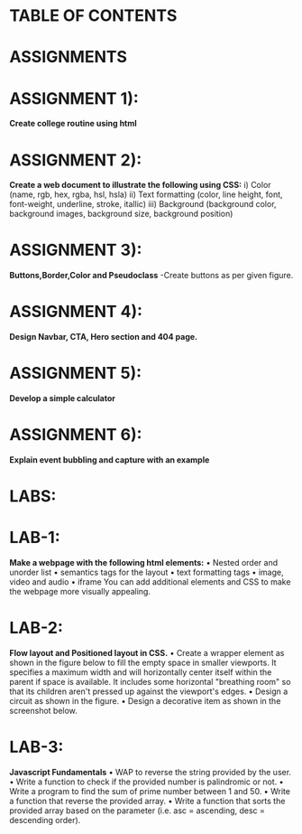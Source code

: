 # TABLE OF CONTENTS
# ASSIGNMENTS
   # ASSIGNMENT 1):
   **Create college routine using html**
   # ASSIGNMENT 2):
   **Create a web document to illustrate the following using CSS:**
    i) Color (name, rgb, hex, rgba, hsl, hsla)
    ii) Text formatting (color, line height, font, font-weight, underline, stroke, itallic)
    iii) Background (background color, background images, background size, background position)           
   # ASSIGNMENT 3):
  **Buttons,Border,Color and Pseudoclass**
      -Create buttons as per given figure. 
# ASSIGNMENT 4):
**Design Navbar, CTA, Hero section and 404 page.**
# ASSIGNMENT 5):
**Develop a simple calculator**
# ASSIGNMENT 6):
**Explain event bubbling and capture with an example**

# LABS:
# LAB-1:
**Make a webpage with the following html elements:**
• Nested order and unorder list
• semantics tags for the layout
• text formatting tags
• image, video and audio
• iframe
You can add additional elements and CSS to make the webpage more visually appealing.

# LAB-2:
**Flow layout and Positioned layout in CSS.**
• Create a wrapper element as shown in the figure below to fill the empty space in smaller viewports. It specifies a maximum width and will horizontally center itself within the parent if space is available. It includes some horizontal "breathing room" so that its children aren't pressed up against the viewport's edges.
• Design a circuit as shown in the figure.
• Design a decorative item as shown in the screenshot below.
# LAB-3:
**Javascript Fundamentals**
• WAP to reverse the string provided by the user.
• Write a function to check if the provided number is palindromic or not.
• Write a program to find the sum of prime number between 1 and 50.
• Write a function that reverse the provided array.
• Write a function that sorts the provided array based on the parameter (i.e. asc = ascending, desc = descending order).
